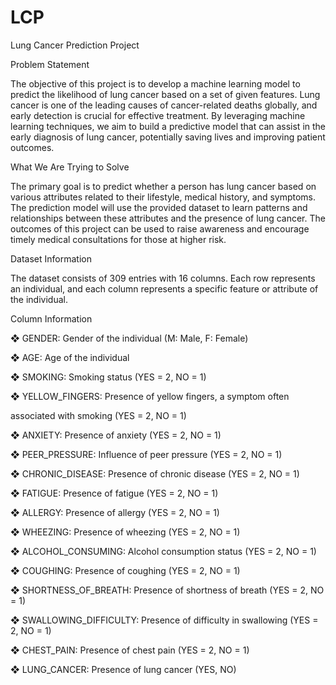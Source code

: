 # LCP
Lung Cancer Prediction Project

Problem Statement

The objective of this project is to develop a machine learning model to 
predict the likelihood of lung cancer based on a set of given features. Lung 
cancer is one of the leading causes of cancer-related deaths globally, and 
early detection is crucial for effective treatment. By leveraging machine 
learning techniques, we aim to build a predictive model that can assist in 
the early diagnosis of lung cancer, potentially saving lives and improving 
patient outcomes.

What We Are Trying to Solve 

The primary goal is to predict whether a person has lung cancer based on 
various attributes related to their lifestyle, medical history, and symptoms. 
The prediction model will use the provided dataset to learn patterns and 
relationships between these attributes and the presence of lung cancer. 
The outcomes of this project can be used to raise awareness and 
encourage timely medical consultations for those at higher risk.

Dataset Information 

The dataset consists of 309 entries with 16 columns. Each row represents 
an individual, and each column represents a specific feature or attribute of 
the individual.

Column Information 

❖ GENDER: Gender of the individual (M: Male, F: Female)

❖ AGE: Age of the individual

❖ SMOKING: Smoking status (YES = 2, NO = 1)

❖ YELLOW_FINGERS: Presence of yellow fingers, a symptom often 

associated with smoking (YES = 2, NO = 1)

❖ ANXIETY: Presence of anxiety (YES = 2, NO = 1)

❖ PEER_PRESSURE: Influence of peer pressure (YES = 2, NO = 1)

❖ CHRONIC_DISEASE: Presence of chronic disease (YES = 2, NO = 1)

❖ FATIGUE: Presence of fatigue (YES = 2, NO = 1)

❖ ALLERGY: Presence of allergy (YES = 2, NO = 1)

❖ WHEEZING: Presence of wheezing (YES = 2, NO = 1)

❖ ALCOHOL_CONSUMING: Alcohol consumption status (YES = 2, NO = 1)

❖ COUGHING: Presence of coughing (YES = 2, NO = 1)

❖ SHORTNESS_OF_BREATH: Presence of shortness of breath (YES = 2, NO = 1)

❖ SWALLOWING_DIFFICULTY: Presence of difficulty in swallowing (YES = 2, NO = 1)

❖ CHEST_PAIN: Presence of chest pain (YES = 2, NO = 1)

❖ LUNG_CANCER: Presence of lung cancer (YES, NO)
